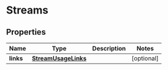 
# Streams

## Properties
Name | Type | Description | Notes
------------ | ------------- | ------------- | -------------
**links** | [**StreamUsageLinks**](StreamUsageLinks.md) |  |  [optional]



